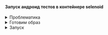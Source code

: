 #### Запуск андроид тестов в контейнере selenoid

<details>
  <summary>Проблематика</summary>

- Предполагается, что в ./infra/etc/browsers.json лежит описание браузера:
```json
    "android": {
        "default": "8.1",
        "versions": {
            "8.1": {
                "image": "selenoid/android:8.1",
                "port": "4444",
                "path": "/wd/hub",
                "privileged": true,
                "volumes": ["/home/egor/appium/Andy.apk:/Andy.apk"],
                "env": [
                    "VERBOSE=true",
                    "APPIUM_ARGS=--log-level debug"
                ],
                "selenoid:options": {
                    "enableVNC": "true",
                    "enableLog": "true",
                    "enableVideo": "true"
                }
            }
        }
    }
- Наша *.apk лежит на локали по пути /home/egor/appium/Andy.apk

```
- Спулен образ браузера с андроидом 
```shell
docker pull selenoid/android:8.1
```
- Браузер разрешен на goGridRouter в файле ./infra/etc/grid-router/quota/test.xml (пример фрагмента)
```xml
    <browser name="android" defaultVersion="8.1">
        <version number="8.1">
            <region name="1">
                <host name="172.18.0.1" port="4445" count="1"/>
            </region>
        </version>
    </browser>
```
- По идее, для запуска тестов, достаточно выполнить команду:
```sh
mvn clean test -Dremote.url=http://0.0.0.0/wd/hub -Ddevice.name=android -Dplatform.name=8.1 -Dapk.path=/Andy.apk
```
- НО! Есть проблема вложенной виртуализации, когда контейнер для образа готовился не под той архитектурой, на которой будет запускаться. [баг](https://github.com/aerokube/selenoid/issues/1018)
- Решение есть, надо подготовить свой образ и тогда на локали всё заработает.

</details>

<details>
  <summary>Готовим образ</summary>

- Стягиваем себе репу aerokube https://github.com/aerokube/images 
- И выполняем скрипт: ./selenium/automate_android.sh
- Я выбрал дефолтные ответы, по скрипту должна подтягиваться нужная архитектура
- Последним шагом вводим имя образа, например android:8.1
- Проверяем, что образ в системе:

```shell
docker images
#android                         8.1                                600f1f863bcb   59 seconds ago   7.9GB
```

- Весит многовато, потому я не стал его засылать в докерхаб, чтоб стягивать оттуда.
- На нашей локали отработает если в browsers.json поменять значение:
- - "image": "selenoid/android:8.1"
- на
- - "image": "android:8.1"

</details>

<details>
  <summary>Запуск</summary>

```shell
cd infra
./restart.sh
```
- Произойдет перезапуск selenoid, selenoid-ui, ggr, ggr-ui и запуск если они были не запущены
- Ожидается, что перейдя на http://0.0.0.0 отобразится наша инфра, и отрабатывает ручной запуск chrome:121 (без доп. капабилитис)
- Андроид тоже запустится без доп. капабилитис в "голом" состоянии "БЕЗ Andy.apk"
- Добавим же Andy.apk. Коннектимся через Appium Inspector: 
- - Удаленный сервер: 0.0.0.0
- - Удаленный порт: 80
- - Удаленный путь: /wd/hub
- - Capabilities:
```json
{
  "appium:platformName": "Android",
  "appium:deviceName": "android",
  "appium:automationName": "UIAutomator2",
  "appium:pVersion": "8.1",
  "appium:app": "/Andy.apk",
  "appium:appPackage": "com.pyankoff.andy",
  "appium:appActivity": ".MainActivity",
  "appium:avd": "android8.1-1"
}
```
- В инспекторе видно, что часть шрифтов отобразится криво, и я связываю это с нестабильностью тестов.
- Через selenoid по vnc не удалось увидеть что происходит.
- Если передать в selenoid через UI ручной сессии эти же капабилитис, то чуда не происходит. Приложуха не накатится.

</details>